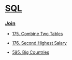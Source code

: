 # [SQL](https://github.com/xiaozhugeorge/Leetcode/tree/master/SQL)

### [Join](https://github.com/xiaozhugeorge/Leetcode/tree/master/SQL/Join)
* [175. Combine Two Tables](https://github.com/xiaozhugeorge/Leetcode/tree/master/SQL/Join/175.%20Combine%20Two%20Tables)
* [176. Second Highest Salary](https://github.com/xiaozhugeorge/Leetcode/tree/master/SQL/Join/176.%20Second%20Highest%20Salary)

* [595. Big Countries](https://github.com/xiaozhugeorge/Leetcode/blob/master/SQL/595.%20Big%20Countries.sql)
